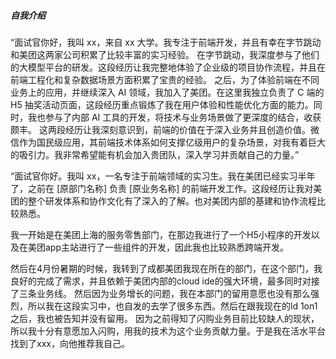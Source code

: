 
##### 自我介绍
“面试官你好，我叫 xx，来自 xx 大学。我专注于前端开发，并且有幸在字节跳动和美团这两家公司积累了比较丰富的实习经验。
在字节跳动，我深度参与了他们的大模型平台的研发。这段经历让我完整地体验了企业级的项目协作流程，并且在前端工程化和复杂数据场景方面积累了宝贵的经验。
之后，为了体验前端在不同业务上的应用，并继续深入 AI 领域，我加入了美团。在这里我独立负责了 C 端的 H5 抽奖活动页面，这段经历重点锻炼了我在用户体验和性能优化方面的能力。同时，我也参与了内部 AI 工具的开发，将技术与业务场景做了更深度的结合，收获颇丰。
这两段经历让我深刻意识到，前端的价值在于深入业务并且创造价值。微信作为国民级应用，其前端技术体系如何支撑亿级用户的复杂场景，对我有着巨大的吸引力。我非常希望能有机会加入贵团队，深入学习并贡献自己的力量。”


“面试官你好。我叫 xx，一名专注于前端领域的实习生。我在美团已经实习半年了，之前在 [原部门名称] 负责 [原业务名称] 的前端开发工作。这段经历让我对美团的整个研发体系和协作文化有了深入的了解。也对美团内部的基建和协作流程比较熟悉。

我一开始是在美团上海的服务零售部门，在那边我进行了一个H5小程序的开发以及在美团app主站进行了一些组件的开发，因此我也比较熟悉跨端开发。

然后在4月份暑期的时候，我转到了成都美团我现在所在的部门，在这个部门，我良好的完成了需求，并且依赖于美团内部的cloud ide的强大环境，最多同时对接了三条业务线。 然后因为业务增长的问题，我在本部门的留用意愿也没有那么强烈，所以我在这段实习中，也自发的去学了很多东西。然后在跟我现在的ld 1on1之后，我也被告知并没有留用。 因为之前得知了闪购业务目前比较缺人的现状，所以我十分有意愿加入闪购，用我的技术为这个业务贡献力量。于是我在活水平台找到了xxx，向他推荐我自己。




